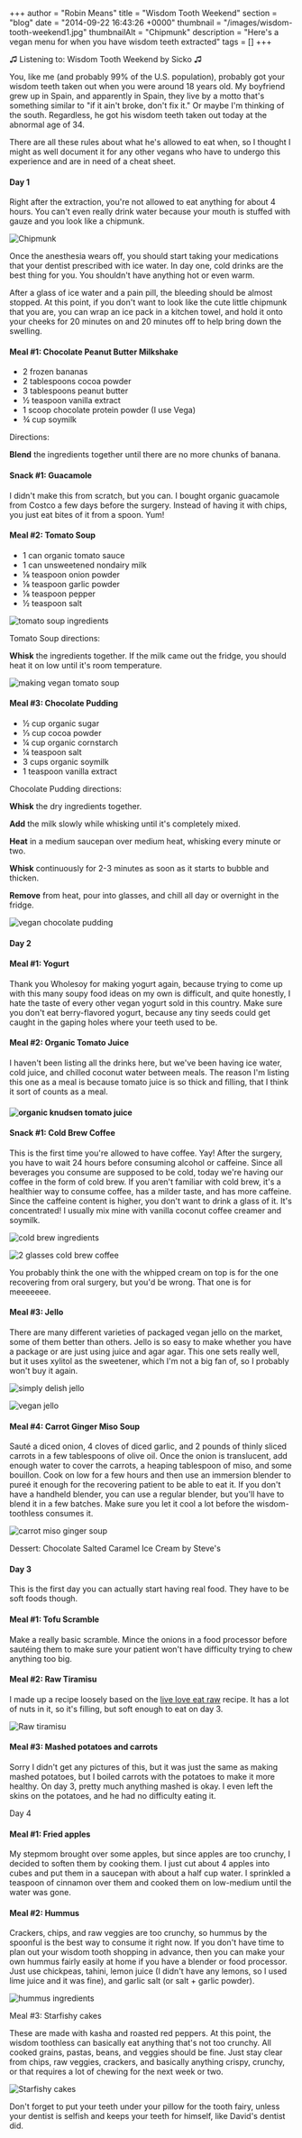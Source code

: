 +++
author = "Robin Means"
title = "Wisdom Tooth Weekend"
section = "blog"
date = "2014-09-22 16:43:26 +0000"
thumbnail = "/images/wisdom-tooth-weekend1.jpg"
thumbnailAlt = "Chipmunk"
description = "Here's a vegan menu for when you have wisdom teeth extracted"
tags = []
+++

♫&nbsp;Listening to: Wisdom Tooth Weekend by Sicko ♫

You, like me (and probably 99% of the U.S. population), probably got your wisdom teeth taken out when you were around 18 years old. My boyfriend grew up in Spain, and apparently in Spain, they live by a motto that's something similar to "if it ain't broke, don't fix it." Or maybe I'm thinking of the south. Regardless, he got his wisdom teeth taken out today at the abnormal age of 34.

There are all these rules about what he's allowed to eat when, so I thought I might as well document it for any other vegans who have to undergo this experience and are in need of a cheat sheet.

#### Day 1

Right after the extraction, you're not allowed to eat anything for about 4 hours. You can't even really drink water because your mouth is stuffed with gauze and you look like a chipmunk.

![Chipmunk](/images/wisdom-tooth-weekend1.jpg)

Once the anesthesia wears off, you should start taking your medications that your dentist prescribed with ice water. In day one, cold drinks are the best thing for you. You shouldn't have anything hot or even warm.

After a glass of ice water and a pain pill, the bleeding should be almost stopped. At this point, if you don't want to look like the cute little chipmunk that you are, you can wrap an ice pack in a kitchen towel, and hold it onto your cheeks for 20 minutes on and 20 minutes off to help bring down the swelling.

#### Meal #1: Chocolate Peanut Butter Milkshake

- 2 frozen bananas
- 2 tablespoons cocoa powder
- 3 tablespoons peanut butter
- ½ teaspoon vanilla extract
- 1 scoop chocolate protein powder (I use Vega)
- ¾ cup soymilk

Directions:

**Blend** the ingredients together until there are no more chunks of banana.

#### Snack #1: Guacamole

I didn't make this from scratch, but you can. I bought organic guacamole from Costco a few days before the surgery. Instead of having it with chips, you just eat bites of it from a spoon. Yum!

#### Meal #2: Tomato Soup

- 1 can organic tomato sauce
- 1 can unsweetened nondairy milk
- ⅛ teaspoon onion powder
- ⅛ teaspoon garlic powder
- ⅛ teaspoon pepper
- ½ teaspoon salt

![tomato soup ingredients](/images/wisdom-tooth-weekend3.jpg)

Tomato Soup directions:

**Whisk** the ingredients together. If the milk came out the fridge, you should heat it on low until it's room temperature.

![making vegan tomato soup](/images/wisdom-tooth-weekend2.jpg)

#### Meal #3: Chocolate Pudding

- ½ cup organic sugar
- ⅓ cup cocoa powder
- ¼ cup organic cornstarch
- ¼ teaspoon salt
- 3 cups organic soymilk
- 1 teaspoon vanilla extract

Chocolate Pudding directions:

**Whisk** the dry ingredients together.

**Add** the milk slowly while whisking until it's completely mixed.

**Heat** in a medium saucepan over medium heat, whisking every minute or two.

**Whisk** continuously for 2-3 minutes as soon as it starts to bubble and thicken.

**Remove** from heat, pour into glasses, and chill all day or overnight in the fridge.

![vegan chocolate pudding](/images/wisdom-tooth-weekend4.jpg)



#### Day 2

#### Meal #1: Yogurt

Thank you Wholesoy for making yogurt again, because trying to come up with this many soupy food ideas on my own is difficult, and quite honestly, I hate the taste of every other vegan yogurt sold in this country. Make sure you don't eat berry-flavored yogurt, because any tiny seeds could get caught in the gaping holes where your teeth used to be.

#### Meal #2: Organic Tomato Juice

I haven't been listing all the drinks here, but we've been having ice water, cold juice, and chilled coconut water between meals. The reason I'm listing this one as a meal is because tomato juice is so thick and filling, that I think it sort of counts as a meal.

#### ![organic knudsen tomato juice](/images/wisdom-tooth-weekend8.jpg)

#### Snack #1: Cold Brew Coffee

This is the first time you're allowed to have coffee. Yay! After the surgery, you have to wait 24 hours before consuming alcohol or caffeine. Since all beverages you consume are supposed to be cold, today we're having our coffee in the form of cold brew. If you aren't familiar with cold brew, it's a healthier way to consume coffee, has a milder taste, and has more caffeine. Since the caffeine content is higher, you don't want to drink a glass of it. It's concentrated! I usually mix mine with vanilla coconut coffee creamer and soymilk.

![cold brew ingredients](/images/wisdom-tooth-weekend9.jpg)

![2 glasses cold brew coffee](/images/wisdom-tooth-weekend13.jpg)

You probably think the one with the whipped cream on top is for the one recovering from oral surgery, but you'd be wrong. That one is for meeeeeee.

#### Meal #3: Jello

There are many different varieties of packaged vegan jello on the market, some of them better than others. Jello is so easy to make whether you have a package or are just using juice and agar agar. This one sets really well, but it uses xylitol as the sweetener, which I'm not a big fan of, so I probably won't buy it again.

![simply delish jello](/images/wisdom-tooth-weekend5.jpg)

![vegan jello](/images/wisdom-tooth-weekend6.jpg)

#### Meal #4: Carrot Ginger Miso Soup

Sauté a diced onion, 4 cloves of diced garlic, and 2 pounds of thinly sliced carrots in a few tablespoons of olive oil. Once the onion is translucent, add enough water to cover the carrots, a heaping tablespoon of miso, and some bouillon. Cook on low for a few hours and then use an immersion blender to pureé it enough for the recovering patient to be able to eat it. If you don't have a handheld blender, you can use a regular blender, but you'll have to blend it in a few batches. Make sure you let it cool a lot before the wisdom-toothless consumes it.

![carrot miso ginger soup](/images/wisdom-tooth-weekend14.jpg)

Dessert: Chocolate Salted Caramel Ice Cream by Steve's



#### Day 3

This is the first day you can actually start having real food. They have to be soft foods though.

#### Meal #1: Tofu Scramble

Make a really basic scramble. Mince the onions in a food processor before sautéing them to make sure your patient won't have difficulty trying to chew anything too big.

#### Meal #2: Raw Tiramisu

I made up a recipe loosely based on the [live love eat raw](http://liveloveeatraw.com.au/raw-vegan-tiramisu/)&nbsp;recipe. It has a lot of nuts in it, so it's filling, but soft enough to eat on day 3.

![Raw tiramisu](/images/wisdom-tooth-weekend17.jpg)

#### Meal #3: Mashed potatoes and carrots

Sorry I didn't get any pictures of this, but it was just the same as making mashed potatoes, but I boiled carrots with the potatoes to make it more healthy. On day 3, pretty much anything mashed is okay. I even left the skins on the potatoes, and he had no difficulty eating it.



Day 4

#### Meal #1: Fried apples

My stepmom brought over some apples, but since apples are too crunchy, I decided to soften them by cooking them. I just cut about 4 apples into cubes and put them in a saucepan with about a half cup water. I sprinkled a teaspoon of cinnamon over them and cooked them on low-medium until the water was gone.

#### Meal #2: Hummus

Crackers, chips, and raw veggies are too crunchy, so hummus by the spoonful is the best way to consume it right now. If you don't have time to plan out your wisdom tooth shopping in advance, then you can make your own hummus fairly easily at home if you have a blender or food processor. Just use chickpeas, tahini, lemon juice (I didn't have any lemons, so I used lime juice and it was fine), and garlic salt (or salt + garlic powder).

![hummus ingredients](/images/wisdom-tooth-weekend7.jpg)

Meal #3: Starfishy cakes

These are made with kasha and roasted red peppers. At this point, the wisdom toothless can basically eat anything that's not too crunchy. All cooked grains, pastas, beans, and veggies should be fine. Just stay clear from chips, raw veggies, crackers, and basically anything crispy, crunchy, or that requires a lot of chewing for the next week or two.

![Starfishy cakes](/images/wisdom-tooth-weekend16.jpg)



Don't forget to put your teeth under your pillow for the tooth fairy, unless your dentist is selfish and keeps your teeth for himself, like David's dentist did.

